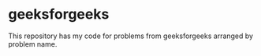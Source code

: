 # geeksforgeeks
This repository has my code for problems from geeksforgeeks arranged by problem name.
